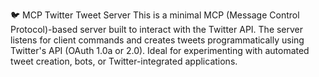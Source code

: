 🐦 MCP Twitter Tweet Server
This is a minimal MCP (Message Control Protocol)-based server built to interact with the Twitter API. The server listens for client commands and creates tweets programmatically using Twitter's API (OAuth 1.0a or 2.0). Ideal for experimenting with automated tweet creation, bots, or Twitter-integrated applications.
